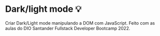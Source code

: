 # Dark/light mode 💡
Criar Dark/Light mode manipulando a DOM com JavaScript.
Feito com as aulas do DIO Santander Fullstack Developer Bootcamp 2022.
